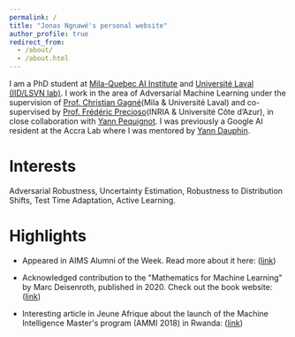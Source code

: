 ```yaml
---
permalink: /
title: "Jonas Ngnawé's personal website"
author_profile: true
redirect_from: 
  - /about/
  - /about.html
---
```


I am a PhD student at [Mila-Quebec AI Institute](https://mila.quebec/en/) and [Université Laval (IID/LSVN lab)](https://iid.ulaval.ca/en/). I work in the area of Adversarial Machine Learning under the supervision of [Prof. Christian Gagné](https://chgagne.github.io/english/)(Mila & Université Laval) and co-supervised by [Prof. Frédéric Precioso](https://www.i3s.unice.fr/~precioso/)(INRIA & Université Côte d’Azur), in close collaboration with [Yann Pequignot](https://www.irif.fr/~pequignot/). I was previously a Google AI resident at the Accra Lab where I was mentored by [Yann Dauphin](https://www.dauphin.io/).

Interests
======
Adversarial Robustness, Uncertainty Estimation, Robustness to Distribution Shifts, Test Time Adaptation, Active Learning.

Highlights
======

* Appeared in AIMS Alumni of the Week. Read more about it here: ([link](https://nexteinstein.org/alumoftheweek-jonas-ngnawe-aims-cameroon-17-ammi-19/))

* Acknowledged contribution to the "Mathematics for Machine Learning" by Marc Deisenroth, published in 2020. Check out the book website: ([link](https://mml-book.github.io/))

* Interesting article in Jeune Afrique about the launch of the Machine Intelligence Master's program (AMMI 2018) in Rwanda: ([link](https://www.jeuneafrique.com/emploi-formation/655910/rwanda-les-premiers-jours-de-cours-des-etudiants-daims-kigali/))